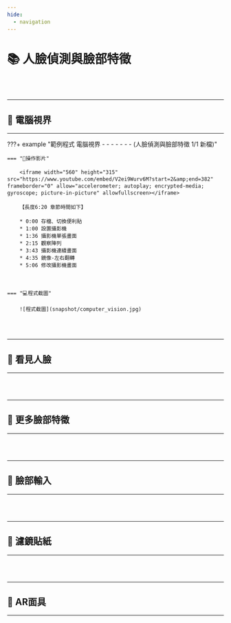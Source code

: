 ```yaml
---
hide:
  - navigation
---
```


# 📚 人臉偵測與臉部特徵



<br/>
<br/>

----------------------------

##  📙 電腦視界

----------------------------


???+ example "範例程式 電腦視界 - - - - - - - (人臉偵測與臉部特徵 1/1 新檔)"

    === "🎦操作影片"
    
        <iframe width="560" height="315" src="https://www.youtube.com/embed/V2ei9Wurv6M?start=2&amp;end=382" frameborder="0" allow="accelerometer; autoplay; encrypted-media; gyroscope; picture-in-picture" allowfullscreen></iframe>

        【長度6:20 章節時間如下】

        * 0:00 存檔、切換便利貼
        * 1:00 設置攝影機
        * 1:36 攝影機單張畫面
        * 2:15 觀察陣列
        * 3:43 攝影機連續畫面
        * 4:35 鏡像-左右翻轉
        * 5:06 修改攝影機畫面



    === "💻程式截圖"

        ![程式截圖](snapshot/computer_vision.jpg) 


<br/>
<br/>


----------------------------

##  📗  看見人臉

----------------------------

<br/>
<br/>


----------------------------

##  📘  更多臉部特徵

----------------------------

<br/>
<br/>

----------------------------

##  📙  臉部輸入

----------------------------

<br/>
<br/>

----------------------------

##  📗  濾鏡貼紙

----------------------------

<br/>
<br/>

----------------------------

##  📘  AR面具

----------------------------

<br/>
<br/>



